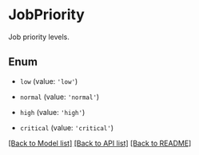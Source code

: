 # JobPriority

Job priority levels.

## Enum

* `low` (value: `'low'`)

* `normal` (value: `'normal'`)

* `high` (value: `'high'`)

* `critical` (value: `'critical'`)

[[Back to Model list]](../README.md#documentation-for-models) [[Back to API list]](../README.md#documentation-for-api-endpoints) [[Back to README]](../README.md)
